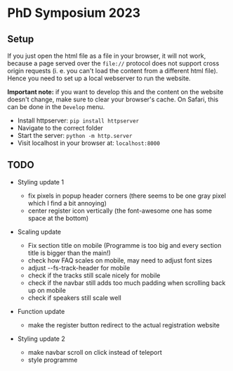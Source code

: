 # PhD Symposium 2023

## Setup

If you just open the html file as a file in your browser, it will not work, because a page served over the `file://` protocol does not support cross origin requests (i. e. you can't load the content from a different html file). Hence you need to set up a local webserver to run the website.

**Important note:** if you want to develop this and the content on the website doesn't change, make sure to clear your browser's cache. On Safari, this can be done in the `Develop` menu.

- Install httpserver: `pip install httpserver`
-  Navigate to the correct folder
- Start the server: `python -m http.server`
- Visit localhost in your browser at: `localhost:8000`

## TODO
- Styling update 1
    - fix pixels in popup header corners (there seems to be one gray pixel which I find a bit annoying)
    - center register icon vertically (the font-awesome one has some space at the bottom)

- Scaling update
    - Fix section title on mobile (Programme is too big and every section title is bigger than the main!)
    - check how FAQ scales on mobile, may need to adjust font sizes
    - adjust --fs-track-header for mobile
    - check if the tracks still scale nicely for mobile
    - check if the navbar still adds too much padding when scrolling back up on mobile
    - check if speakers still scale well

- Function update
    - make the register button redirect to the actual registration website

- Styling update 2
    - make navbar scroll on click instead of teleport
    - style programme

